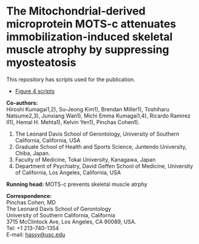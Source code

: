 # The Mitochondrial-derived microprotein MOTS-c attenuates immobilization-induced skeletal muscle atrophy by suppressing myosteatosis  

This repository has scripts used for the publication.  
- [Figure 4 scripts](https://github.com/hiroshi-kumagai/MOTSc_cast_immobilization/blob/main/publication_script.md)


**Co-authors:**  
Hiroshi Kumagai1,2), Su-Jeong Kim1), Brendan Miller1), Toshiharu Natsume2,3), Junxiang Wan1), Michi Emma Kumagai1,4), Ricardo Ramirez II1), Hemal H. Mehta1), Kelvin Yen1), Pinchas Cohen1).

1)	The Leonard Davis School of Gerontology, University of Southern California, California, USA
2)	Graduate School of Health and Sports Science, Juntendo University, Chiba, Japan.
3)	Faculty of Medicine, Tokai University, Kanagawa, Japan
4)	Department of Psychiatry, David Geffen School of Medicine, University of California, Los Angeles, California, USA

**Running head:** MOTS-c prevents skeletal muscle atrphy

**Correspondence:**  
Pinchas Cohen, MD  
The Leonard Davis School of Gerontology  
University of Southern California, California  
3715 McClintock Ave, Los Angeles, CA 90089, USA.  
Tel: +1 213-740-1354  
E-mail: hassy@usc.edu  

